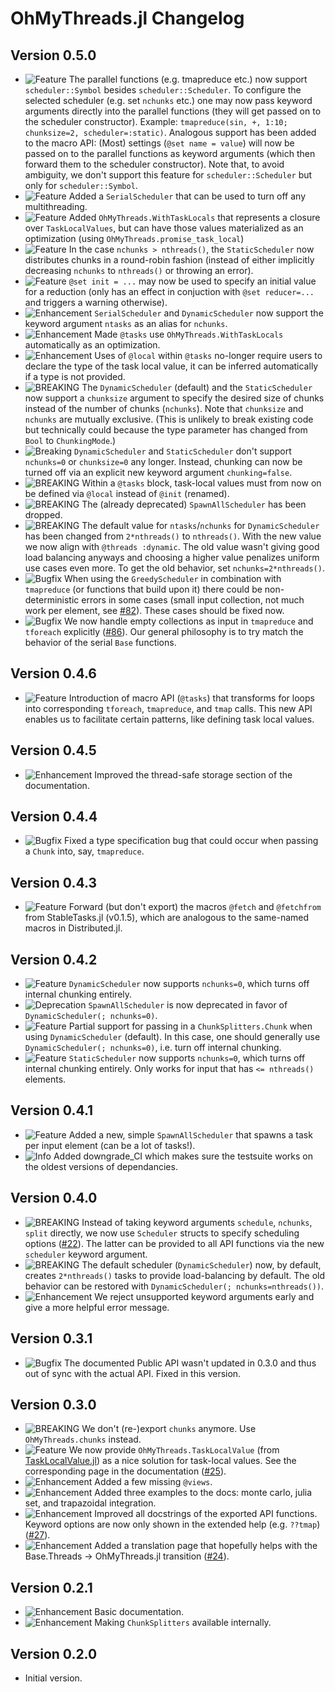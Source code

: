 OhMyThreads.jl Changelog
=========================

Version 0.5.0
-------------

- ![Feature][badge-feature] The parallel functions (e.g. tmapreduce etc.) now support `scheduler::Symbol` besides `scheduler::Scheduler`. To configure the selected scheduler (e.g. set `nchunks` etc.) one may now pass keyword arguments directly into the parallel functions (they will get passed on to the scheduler constructor). Example: `tmapreduce(sin, +, 1:10; chunksize=2, scheduler=:static)`. Analogous support has been added to the macro API: (Most) settings (`@set name = value`) will now be passed on to the parallel functions as keyword arguments (which then forward them to the scheduler constructor). Note that, to avoid ambiguity, we don't support this feature for `scheduler::Scheduler` but only for `scheduler::Symbol`.
- ![Feature][badge-feature] Added a `SerialScheduler` that can be used to turn off any multithreading.
- ![Feature][badge-feature] Added `OhMyThreads.WithTaskLocals` that represents a closure over `TaskLocalValues`, but can have those values materialized as an optimization (using `OhMyThreads.promise_task_local`)
- ![Feature][badge-feature] In the case `nchunks > nthreads()`, the `StaticScheduler` now distributes chunks in a round-robin fashion (instead of either implicitly decreasing `nchunks` to `nthreads()` or throwing an error).
- ![Feature][badge-feature] `@set init = ...` may now be used to specify an initial value for a reduction (only has an effect in conjuction with `@set reducer=...` and triggers a warning otherwise).
- ![Enhancement][badge-enhancement] `SerialScheduler` and `DynamicScheduler` now support the keyword argument `ntasks` as an alias for `nchunks`.
- ![Enhancement][badge-enhancement] Made `@tasks` use `OhMyThreads.WithTaskLocals` automatically as an optimization.
- ![Enhancement][badge-enhancement] Uses of `@local` within `@tasks` no-longer require users to declare the type of the task local value, it can be inferred automatically if a type is not provided.
- ![BREAKING][badge-breaking] The `DynamicScheduler` (default) and the `StaticScheduler` now support a `chunksize` argument to specify the desired size of chunks instead of the number of chunks (`nchunks`). Note that `chunksize` and `nchunks` are mutually exclusive. (This is unlikely to break existing code but technically could because the type parameter has changed from `Bool` to `ChunkingMode`.)
- ![Breaking][badge-breaking] `DynamicScheduler` and `StaticScheduler` don't support `nchunks=0` or `chunksize=0` any longer. Instead, chunking can now be turned off via an explicit new keyword argument `chunking=false`.
- ![BREAKING][badge-breaking] Within a `@tasks` block, task-local values must from now on be defined via `@local` instead of `@init` (renamed).
- ![BREAKING][badge-breaking] The (already deprecated) `SpawnAllScheduler` has been dropped.
- ![BREAKING][badge-breaking] The default value for `ntasks`/`nchunks` for `DynamicScheduler` has been changed from `2*nthreads()` to `nthreads()`. With the new value we now align with `@threads :dynamic`. The old value wasn't giving good load balancing anyways and choosing a higher value penalizes uniform use cases even more. To get the old behavior, set `nchunks=2*nthreads()`.
- ![Bugfix][badge-bugfix] When using the `GreedyScheduler` in combination with `tmapreduce` (or functions that build upon it) there could be non-deterministic errors in some cases (small input collection, not much work per element, see [#82](https://github.com/JuliaFolds2/OhMyThreads.jl/issues/82)). These cases should be fixed now.
- ![Bugfix][badge-bugfix] We now handle empty collections as input in `tmapreduce` and `tforeach` explicitly ([#86](https://github.com/JuliaFolds2/OhMyThreads.jl/issues/86)). Our general philosophy is to try match the behavior of the serial `Base` functions.

Version 0.4.6
-------------

- ![Feature][badge-feature] Introduction of macro API (`@tasks`) that transforms for loops into corresponding `tforeach`, `tmapreduce`, and `tmap` calls. This new API enables us to facilitate certain patterns, like defining task local values.

Version 0.4.5
-------------

- ![Enhancement][badge-enhancement] Improved the thread-safe storage section of the documentation.

Version 0.4.4
-------------

- ![Bugfix][badge-bugfix] Fixed a type specification bug that could occur when passing a `Chunk` into, say, `tmapreduce`.

Version 0.4.3
-------------

- ![Feature][badge-feature] Forward (but don't export) the macros `@fetch` and `@fetchfrom` from StableTasks.jl (v0.1.5), which are analogous to the same-named macros in Distributed.jl.

Version 0.4.2
-------------

- ![Feature][badge-feature] `DynamicScheduler` now supports `nchunks=0`, which turns off internal chunking entirely.
- ![Deprecation][badge-deprecation] `SpawnAllScheduler` is now deprecated in favor of `DynamicScheduler(; nchunks=0)`.
- ![Feature][badge-feature] Partial support for passing in a `ChunkSplitters.Chunk` when using `DynamicScheduler` (default). In this case, one should generally use `DynamicScheduler(; nchunks=0)`, i.e. turn off internal chunking.
- ![Feature][badge-feature] `StaticScheduler` now supports `nchunks=0`, which turns off internal chunking entirely. Only works for input that has `<= nthreads()` elements.

Version 0.4.1
-------------

- ![Feature][badge-feature] Added a new, simple `SpawnAllScheduler` that spawns a task per input element (can be a lot of tasks!).
- ![Info][badge-info] Added downgrade_CI which makes sure the testsuite works on the oldest versions of dependancies.

Version 0.4.0
-------------

- ![BREAKING][badge-breaking] Instead of taking keyword arguments `schedule`, `nchunks`, `split` directly, we now use `Scheduler` structs to specify scheduling options ([#22](https://github.com/JuliaFolds2/OhMyThreads.jl/issues/22)). The latter can be provided to all API functions via the new `scheduler` keyword argument.
- ![BREAKING][badge-breaking] The default scheduler (`DynamicScheduler`) now, by default, creates `2*nthreads()` tasks to provide load-balancing by default. The old behavior can be restored with `DynamicScheduler(; nchunks=nthreads())`.
- ![Enhancement][badge-enhancement] We reject unsupported keyword arguments early and give a more helpful error message.

Version 0.3.1
-------------

- ![Bugfix][badge-bugfix] The documented Public API wasn't updated in 0.3.0 and thus out of sync with the actual API. Fixed in this version.

Version 0.3.0
-------------

- ![BREAKING][badge-breaking] We don't (re-)export `chunks` anymore. Use `OhMyThreads.chunks` instead.
- ![Feature][badge-feature] We now provide `OhMyThreads.TaskLocalValue` (from [TaskLocalValue.jl](https://github.com/vchuravy/TaskLocalValues.jl)) as a nice solution for task-local values. See the corresponding page in the documentation ([#25][gh-issue-25]).
- ![Enhancement][badge-enhancement] Added a few missing `@views`.
- ![Enhancement][badge-enhancement] Added three examples to the docs: monte carlo, julia set, and trapazoidal integration.
- ![Enhancement][badge-enhancement] Improved all docstrings of the exported API functions. Keyword options are now only shown in the extended help (e.g. `??tmap`) ([#27][gh-issue-27]).
- ![Enhancement][badge-enhancement] Added a translation page that hopefully helps with the Base.Threads → OhMyThreads.jl transition ([#24][gh-issue-24]).

Version 0.2.1
-------------

- ![Enhancement][badge-enhancement] Basic documentation.
- ![Enhancement][badge-enhancement] Making `ChunkSplitters` available internally.

Version 0.2.0
-------------

- Initial version.

[badge-breaking]: https://img.shields.io/badge/BREAKING-red.svg
[badge-deprecation]: https://img.shields.io/badge/Deprecation-orange.svg
[badge-feature]: https://img.shields.io/badge/Feature-green.svg
[badge-enhancement]: https://img.shields.io/badge/Enhancement-blue.svg
[badge-bugfix]: https://img.shields.io/badge/Bugfix-purple.svg
[badge-fix]: https://img.shields.io/badge/Fix-purple.svg
[badge-info]: https://img.shields.io/badge/Info-gray.svg

[gh-issue-27]: https://github.com/JuliaFolds2/OhMyThreads.jl/issues/27
[gh-issue-24]: https://github.com/JuliaFolds2/OhMyThreads.jl/issues/24
[gh-issue-25]: https://github.com/JuliaFolds2/OhMyThreads.jl/issues/25

[gh-pr-5]: https://github.com/JuliaFolds2/OhMyThreads.jl/pull/5
